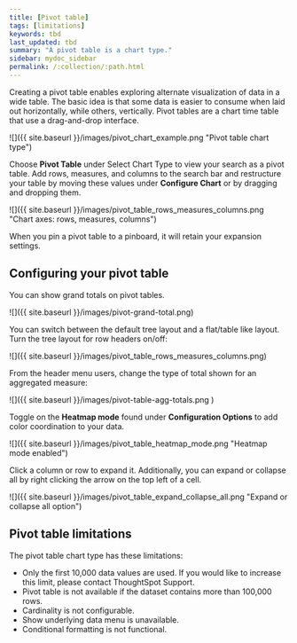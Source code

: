 ```yaml
---
title: [Pivot table]
tags: [limitations]
keywords: tbd
last_updated: tbd
summary: "A pivot table is a chart type."
sidebar: mydoc_sidebar
permalink: /:collection/:path.html
---
```

Creating a pivot table enables exploring alternate visualization of data in a
wide table. The basic idea is that some data is easier to consume when laid out
horizontally, while others, vertically. Pivot tables are a chart time table that
use a drag-and-drop interface.  

 ![]({{ site.baseurl }}/images/pivot_chart_example.png "Pivot table chart type")

Choose **Pivot Table** under Select Chart Type to view your search as a pivot
table. Add rows, measures, and columns to the search bar and restructure your
table by moving these values under **Configure Chart** or by dragging and
dropping them.

 ![]({{ site.baseurl }}/images/pivot_table_rows_measures_columns.png "Chart axes: rows, measures, columns")

 When you pin a pivot table to a pinboard, it will retain your expansion settings.

## Configuring your pivot table

You can show grand totals on pivot tables.

![]({{ site.baseurl }}/images/pivot-grand-total.png)

You can switch between the default tree layout and a flat/table like layout.
Turn the tree layout for row headers on/off:

![]({{ site.baseurl }}/images/pivot_table_rows_measures_columns.png)

From the header menu users, change the type of total shown for an aggregated
measure:

![]({{ site.baseurl }}/images/pivot-table-agg-totals.png )


Toggle on the **Heatmap mode** found under **Configuration Options** to add
color coordination to your data.

![]({{ site.baseurl }}/images/pivot_table_heatmap_mode.png "Heatmap mode enabled")

Click a column or row to expand it. Additionally, you can expand or collapse all
by right clicking the arrow on the top left of a cell.

![]({{ site.baseurl }}/images/pivot_table_expand_collapse_all.png "Expand or collapse all option")


## Pivot table limitations

The pivot table chart type has these limitations:

- Only the first 10,000 data values are used. If you would like to increase this limit, please contact ThoughtSpot Support.
- Pivot table is not available if the dataset contains more than 100,000 rows.
- Cardinality is not configurable.
- Show underlying data menu is unavailable.
- Conditional formatting is not functional.
